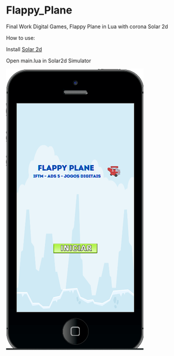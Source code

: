 # Flappy_Plane

Final Work Digital Games, Flappy Plane in Lua with corona Solar 2d

How to use:

Install <a href="https://docs.coronalabs.com/guide/start/installWin/index.html">Solar 2d</a>

Open main.lua in Solar2d Simulator

<img src="https://github.com/benedhl/Flappy_Plane/blob/main/Flappy%20Plane%20-%20Luiz%20Henrique%20Nunes%20Benedito/Jogo%20Inicio.png">


